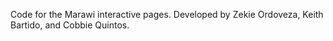Code for the Marawi interactive pages. Developed by Zekie Ordoveza, Keith Bartido, and Cobbie Quintos.
